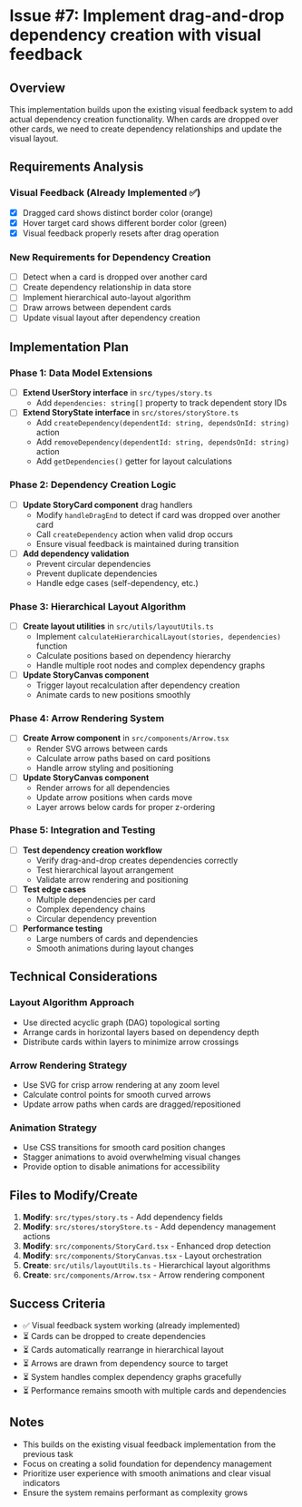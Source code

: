 # Issue #7: Implement drag-and-drop dependency creation with visual feedback

## Overview

This implementation builds upon the existing visual feedback system to add actual dependency creation functionality. When cards are dropped over other cards, we need to create dependency relationships and update the visual layout.

## Requirements Analysis

### Visual Feedback (Already Implemented ✅)

- [x] Dragged card shows distinct border color (orange)
- [x] Hover target card shows different border color (green)
- [x] Visual feedback properly resets after drag operation

### New Requirements for Dependency Creation

- [ ] Detect when a card is dropped over another card
- [ ] Create dependency relationship in data store
- [ ] Implement hierarchical auto-layout algorithm
- [ ] Draw arrows between dependent cards
- [ ] Update visual layout after dependency creation

## Implementation Plan

### Phase 1: Data Model Extensions

- [ ] **Extend UserStory interface** in `src/types/story.ts`
  - Add `dependencies: string[]` property to track dependent story IDs
- [ ] **Extend StoryState interface** in `src/stores/storyStore.ts`
  - Add `createDependency(dependentId: string, dependsOnId: string)` action
  - Add `removeDependency(dependentId: string, dependsOnId: string)` action
  - Add `getDependencies()` getter for layout calculations

### Phase 2: Dependency Creation Logic

- [ ] **Update StoryCard component** drag handlers
  - Modify `handleDragEnd` to detect if card was dropped over another card
  - Call `createDependency` action when valid drop occurs
  - Ensure visual feedback is maintained during transition
- [ ] **Add dependency validation**
  - Prevent circular dependencies
  - Prevent duplicate dependencies
  - Handle edge cases (self-dependency, etc.)

### Phase 3: Hierarchical Layout Algorithm

- [ ] **Create layout utilities** in `src/utils/layoutUtils.ts`
  - Implement `calculateHierarchicalLayout(stories, dependencies)` function
  - Calculate positions based on dependency hierarchy
  - Handle multiple root nodes and complex dependency graphs
- [ ] **Update StoryCanvas component**
  - Trigger layout recalculation after dependency creation
  - Animate cards to new positions smoothly

### Phase 4: Arrow Rendering System

- [ ] **Create Arrow component** in `src/components/Arrow.tsx`
  - Render SVG arrows between cards
  - Calculate arrow paths based on card positions
  - Handle arrow styling and positioning
- [ ] **Update StoryCanvas component**
  - Render arrows for all dependencies
  - Update arrow positions when cards move
  - Layer arrows below cards for proper z-ordering

### Phase 5: Integration and Testing

- [ ] **Test dependency creation workflow**
  - Verify drag-and-drop creates dependencies correctly
  - Test hierarchical layout arrangement
  - Validate arrow rendering and positioning
- [ ] **Test edge cases**
  - Multiple dependencies per card
  - Complex dependency chains
  - Circular dependency prevention
- [ ] **Performance testing**
  - Large numbers of cards and dependencies
  - Smooth animations during layout changes

## Technical Considerations

### Layout Algorithm Approach

- Use directed acyclic graph (DAG) topological sorting
- Arrange cards in horizontal layers based on dependency depth
- Distribute cards within layers to minimize arrow crossings

### Arrow Rendering Strategy

- Use SVG for crisp arrow rendering at any zoom level
- Calculate control points for smooth curved arrows
- Update arrow paths when cards are dragged/repositioned

### Animation Strategy

- Use CSS transitions for smooth card position changes
- Stagger animations to avoid overwhelming visual changes
- Provide option to disable animations for accessibility

## Files to Modify/Create

1. **Modify**: `src/types/story.ts` - Add dependency fields
2. **Modify**: `src/stores/storyStore.ts` - Add dependency management actions
3. **Modify**: `src/components/StoryCard.tsx` - Enhanced drop detection
4. **Modify**: `src/components/StoryCanvas.tsx` - Layout orchestration
5. **Create**: `src/utils/layoutUtils.ts` - Hierarchical layout algorithms
6. **Create**: `src/components/Arrow.tsx` - Arrow rendering component

## Success Criteria

- ✅ Visual feedback system working (already implemented)
- ⏳ Cards can be dropped to create dependencies
- ⏳ Cards automatically rearrange in hierarchical layout
- ⏳ Arrows are drawn from dependency source to target
- ⏳ System handles complex dependency graphs gracefully
- ⏳ Performance remains smooth with multiple cards and dependencies

## Notes

- This builds on the existing visual feedback implementation from the previous task
- Focus on creating a solid foundation for dependency management
- Prioritize user experience with smooth animations and clear visual indicators
- Ensure the system remains performant as complexity grows
